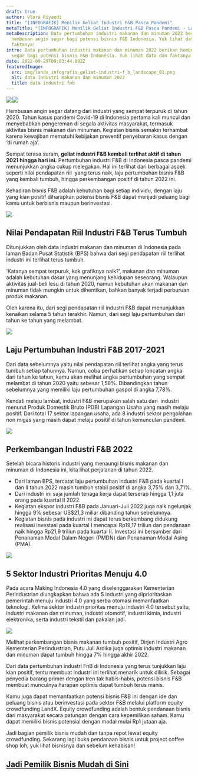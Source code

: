 ```yaml
---
draft: true
author: Vlora Riyandi
title: "[INFOGRAFIK] Menilik Geliat Industri F&B Pasca Pandemi"
metaTitle: "[INFOGRAFIK] Menilik Geliat Industri F&B Pasca Pandemi - LandX"
metaDescription: Data pertumbuhan industri makanan dan minuman 2022 berikan
  hembusan angin segar bagi potensi bisnis F&B Indonesia. Yuk lihat data dan
  faktanya!
intro: Data pertumbuhan industri makanan dan minuman 2022 berikan hembusan angin
  segar bagi potensi bisnis F&B Indonesia. Yuk lihat data dan faktanya!
date: 2022-09-29T09:03:44.892Z
featuredImage:
  src: img/landx_infografis_geliat-industri-f_b_landscape_01.png
  alt: data industri makanan dan minuman 2022
  title: data industri fnb
---
```

![](https://lh5.googleusercontent.com/HRfjrajl5wlci60Re_d72XHOmTZsNnU0PAD4iGnjPJN9rKsal9eCNv569k6NZJaShEZgC5X_QUM-sQ9xwuZ_guSKlhhUNuiMVDQHRiNNsBW4d-K-YxobHkhja-zh_XJ0WgvbMU_1FYpSWdDEOnQ5uAme28lY5YbCIdK5AJuUBW87Ov6_tCxfazD9Mw)![](https://lh4.googleusercontent.com/kIoDK-NQki_ySyL1sxWaJOSqw_1ehQsRzUKm8nsFi8JBNJK_p5JMEDSpJz1ZswXlAG7AjP6KI8L4qyyFTeg0qKPjIBjzTvqq81sEQ_ne58Ae6zE5u48QGICCWkRwuqRHWtYXSd6lD7DjeL6tE9sZY0DBpwc8yWiF6M3foJZzZk5jKbQ-9x6EQM_BCw)

Hembusan angin segar datang dari industri yang sempat terpuruk di tahun 2020. Tahun kasus pandemi Covid-19 di Indonesia pertama kali muncul dan menyebabkan pengereman di segala aktivitas masyarakat, termasuk aktivitas bisnis makanan dan minuman. Kegiatan bisnis semakin terhambat karena kewajiban mematuhi kebijakan preventif penyebaran kasus dengan ‘di rumah aja’. 

Sempat terasa suram, **geliat industri F&B kembali terlihat aktif di tahun 2021 hingga hari ini.** Pertumbuhan industri F&B di Indonesia pasca pandemi menunjukkan angka cukup melegakan. Hal ini terlihat dari berbagai aspek seperti nilai pendapatan riil  yang terus naik, laju pertumbuhan bisnis F&B yang kembali tumbuh, hingga perkembangan positif di tahun 2022 ini.

Kehadiran bisnis F&B adalah kebutuhan bagi setiap individu, dengan laju yang kian positif diharapkan potensi bisnis F&B dapat menjadi peluang bagi kamu untuk berbisnis maupun berinvestasi.

![](https://lh6.googleusercontent.com/cBcL8PKNawauHdVSxeUl7bcT84j1iOmkKQ_rFN7VayyD5pLVqeWCS3gujbkYAVLh3zpDyRHzZO3k7W4GFw2AN2yGdLqXw-yR-wL2xqtxUaXoqCfGHaBRzKhzUF1KEyWmLeeMZ1j6NrE-Qw4Ddp1WsR7W3i135oPSFzI4iFY7zovGeK2EoUC8KzHemA)

## Nilai Pendapatan Riil Industri F&B Terus Tumbuh

Ditunjukkan oleh data industri makanan dan minuman di Indonesia pada laman Badan Pusat Statistik (BPS) bahwa dari segi pendapatan riil terlihat industri ini terlihat terus tumbuh. 

‘Katanya sempat terpuruk, kok grafiknya naik?’, makanan dan minuman adalah kebutuhan dasar yang menunjang kehidupan seseorang. Walaupun aktivitas jual-beli lesu di tahun 2020, namun kebutuhan akan makanan dan minuman tidak mungkin untuk dihentikan, bahkan banyak terjadi perburuan produk makanan.

Oleh karena itu, dari segi pendapatan riil industri F&B dapat menunjukkan kenaikan selama 5 tahun terakhir. Namun, dari segi laju pertumbuhan dari tahun ke tahun yang melambat.

![](https://lh5.googleusercontent.com/_P8NcBCyiCB75LrerjzT7VWVcZVxxNfSbKxQxLOKa_hakYf-DvYReglP9uJHVDa6Nr9jtl5_OxX25Yo41Hol8W-ojYF9PoJ7zLqJspR721TgTvysX2wtcq_JumA2H3LUYo3IrKHTe33Ob-dA2vSHeIkrlngoAPS7SEXFJ1-tjuWm_0j7Rg75FjuS8g)

## Laju Pertumbuhan Industri F&B 2017-2021

Dari data sebelumnya yaitu nilai pendapatan riil terlihat angka yang terus tumbuh setiap tahunnya. Namun, coba perhatikan setiap loncatan angka dari tahun ke tahun, kamu akan melihat angka pertumbuhan yang sempat melambat di tahun 2020 yaitu sebesar 1,58%. Dibandingkan tahun sebelumnya yang memiliki laju pertumbuhan gaspol di angka 7,78%. 

Kendati melaju lambat, industri F&B merupakan salah satu dari  industri menurut Produk Domestik Bruto (PDB) Lapangan Usaha yang masih melaju positif. Dari total 17 sektor lapangan usaha, ada 8 industri sektor pengolahan non migas yang masih dapat melaju positif di tahun kemunculan pandemi.

![](https://lh4.googleusercontent.com/ZcR9mFt7UWs_xoILDrfa9UAJpZgCuZa-J3rYLNvfJs1PZXeEKtByXV_93iD7GnC5Xq7k_mAZpEqwDkgy3FbwETp702yUeuVt_yv8t2fjRoy3HbHKoiFP2FBYl2-k02MyZ_PI0hkIPT7oZItdIAzfo2xIM_tUTO7k4fvcUYUeDmuk31pHFmr5MynHSg)

## Perkembangan Industri F&B 2022

Setelah bicara historis industri yang menaungi bisnis makanan dan minuman di Indonesia ini, kita lihat perjalanan di tahun 2022.

* Dari laman BPS, tercatat laju pertumbuhan industri F&B pada kuartal I dan II tahun 2022 masih tumbuh stabil positif di angka 3,75% dan 3,71%.
* Dari industri ini saja jumlah tenaga kerja dapat terserap hingga 1,1 juta orang pada kuartal II 2022.
* Kegiatan ekspor industri F&B pada Januari-Juli 2022 juga naik ngelunjak hingga 9% sebesar US$21,3 miliar dibanding tahun sebelumnya.
* Kegiatan bisnis pada industri ini dapat terus berkembang didukung realisasi investasi pada kuartal I mencapai Rp19,17 triliun dan pendanaan naik hingga Rp21,9 triliun pada kuartal II. Investasi ini bersumber dari Penanaman Modal Dalam Negeri (PMDN) dan Penanaman Modal Asing (PMA).

![](https://lh6.googleusercontent.com/FonDjezGaQGC_2JvSKV0vykC8phCY_U9KEvJN_Z9mqGEi84M_DtC4wGHCcDnwJsu0Tszif-X8BsC6mhGwP_tIsW02OLMpXqb386EZInWuF2q7BYI3OoPmTchQjHSv9aMNROlQc-GuKs9VqadLBtL-5CzAZu6uZS7Q9g3OvFu6lu2hjrS43XvQx1WmA)

## 5 Sektor Industri Prioritas Menuju 4.0

Pada acara Making Indonesia 4.0 yang diselenggarakan Kementerian Perindustrian diungkapkan bahwa ada 5 industri yang diprioritaskan pemerintah menuju industri 4.0 yang serba otomasi memanfaatkan teknologi. Kelima sektor industri prioritas menuju industri 4.0 tersebut yaitu, industri makanan dan minuman, industri otomotif, industri kimia, industri elektronika, serta industri tekstil dan pakaian jadi.

![](https://lh5.googleusercontent.com/77xLpyCUzNYkJtlfP2Kz1Tz9a06H_7NlFs2Tmmt6RsEjO_oFzaHiwcrZ2l_pj286KLs9CvirIHD18Hb5tqa7IgclfBF3QbD8BJwxYIYURr6oxCtQsIKzaEC-yukPcaDrR6YW4itCKthesyRLn1TzftrRwDhc1FPgOQ0GmgCQqbHt3zh92JBeF6abrg)

Melihat perkembangan bisnis makanan tumbuh positif, Dirjen Industri Agro Kementerian Perindustrian, Putu Juli Ardika juga optimis industri makanan dan minuman dapat tumbuh hingga 7% hingga akhir 2022. 

Dari data pertumbuhan industri FnB di Indonesia yang terus tunjukkan laju kian positif, tentu membuat industri ini terlihat menarik untuk dilirik. Sebagai penyedia barang primer dengan tren tak habis-habis, potensi bisnis F&B membuat munculnya harapan optimis dapat tumbuh terus manis. 

Kamu juga dapat memanfaatkan potensi bisnis F&B ini dengan ide dan peluang bisnis atau berinvestasi pada sektor F&B melalui platform equity crowdfunding LandX. Equity crowdfunding adalah bentuk pendanaan bisnis dari masyarakat secara patungan dengan cara kepemilikan saham. Kamu dapat memiliki bisnis potensial dengan modal mulai Rp1 jutaan aja. 

Jadi bagian pemilik bisnis mudah dan tanpa repot lewat equity crowdfunding. Sekarang lagi buka pendanaan bisnis untuk project coffee shop loh, yuk lihat bisnisnya dan sebelum kehabisan!

## [Jadi Pemilik Bisnis Mudah di Sini](https://app.landx.id/?utm_source=Organic+Page&utm_medium=Content+Blog&utm_campaign=BlogLandX&utm_id=Blog)
